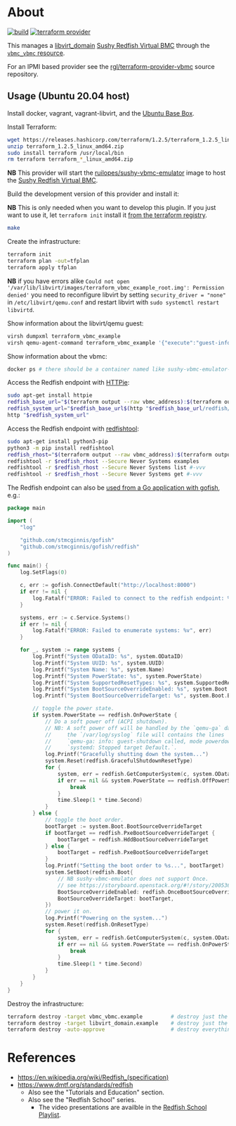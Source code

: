 # About

[![build](https://github.com/rgl/terraform-provider-sushy-vbmc/actions/workflows/build.yml/badge.svg)](https://github.com/rgl/terraform-provider-sushy-vbmc/actions/workflows/build.yml) [![terraform provider](https://img.shields.io/badge/terraform%20provider-rgl%2Fsushy--vbmc-blue)](https://registry.terraform.io/providers/rgl/sushy-vbmc)

This manages a [libvirt_domain](https://github.com/dmacvicar/terraform-provider-libvirt) [Sushy Redfish Virtual BMC](https://docs.openstack.org/sushy/latest/) through the [`vbmc_vbmc` resource](https://github.com/rgl/terraform-provider-sushy-vbmc/blob/main/docs/resources/vbmc_vbmc.md).

For an IPMI based provider see the [rgl/terraform-provider-vbmc](https://github.com/rgl/terraform-provider-vbmc) source repository.

## Usage (Ubuntu 20.04 host)

Install docker, vagrant, vagrant-libvirt, and the [Ubuntu Base Box](https://github.com/rgl/ubuntu-vagrant).

Install Terraform:

```bash
wget https://releases.hashicorp.com/terraform/1.2.5/terraform_1.2.5_linux_amd64.zip
unzip terraform_1.2.5_linux_amd64.zip
sudo install terraform /usr/local/bin
rm terraform terraform_*_linux_amd64.zip
```

**NB** This provider will start the [ruilopes/sushy-vbmc-emulator](https://hub.docker.com/repository/docker/ruilopes/sushy-vbmc-emulator) image to host the [Sushy Redfish Virtual BMC](https://docs.openstack.org/sushy/latest/).

Build the development version of this provider and install it:

**NB** This is only needed when you want to develop this plugin. If you just want to use it, let `terraform init` install it [from the terraform registry](https://registry.terraform.io/providers/rgl/sushy-vbmc).

```bash
make
```

Create the infrastructure:

```bash
terraform init
terraform plan -out=tfplan
terraform apply tfplan
```

**NB** if you have errors alike `Could not open '/var/lib/libvirt/images/terraform_vbmc_example_root.img': Permission denied'` you need to reconfigure libvirt by setting `security_driver = "none"` in `/etc/libvirt/qemu.conf` and restart libvirt with `sudo systemctl restart libvirtd`.

Show information about the libvirt/qemu guest:

```bash
virsh dumpxml terraform_vbmc_example
virsh qemu-agent-command terraform_vbmc_example '{"execute":"guest-info"}' --pretty
```

Show information about the vbmc:

```bash
docker ps # there should be a container named like sushy-vbmc-emulator-fe548971-8df0-4c61-a1e0-e29f884cccf7
```

Access the Redfish endpoint with [HTTPie](https://httpie.io/):

```bash
sudo apt-get install httpie
redfish_base_url="$(terraform output --raw vbmc_address):$(terraform output --raw vbmc_port)"
redfish_system_url="$redfish_base_url$(http "$redfish_base_url/redfish/v1/Systems" | jq -r '.Members[]."@odata.id"')"
http "$redfish_system_url"
```

Access the Redfish endpoint with [redfishtool](https://github.com/DMTF/Redfishtool):

```bash
sudo apt-get install python3-pip
python3 -m pip install redfishtool
redfish_rhost="$(terraform output --raw vbmc_address):$(terraform output --raw vbmc_port)"
redfishtool -r $redfish_rhost --Secure Never Systems examples
redfishtool -r $redfish_rhost --Secure Never Systems list #-vvv
redfishtool -r $redfish_rhost --Secure Never Systems get #-vvv
```

The Redfish endpoint can also be [used from a Go application with gofish](https://github.com/stmcginnis/gofish), e.g.:

```go
package main

import (
	"log"

	"github.com/stmcginnis/gofish"
	"github.com/stmcginnis/gofish/redfish"
)

func main() {
	log.SetFlags(0)

	c, err := gofish.ConnectDefault("http://localhost:8000")
	if err != nil {
		log.Fatalf("ERROR: Failed to connect to the redfish endpoint: %v", err)
	}

	systems, err := c.Service.Systems()
	if err != nil {
		log.Fatalf("ERROR: Failed to enumerate systems: %v", err)
	}

	for _, system := range systems {
		log.Printf("System ODataID: %s", system.ODataID)
		log.Printf("System UUID: %s", system.UUID)
		log.Printf("System Name: %s", system.Name)
		log.Printf("System PowerState: %s", system.PowerState)
		log.Printf("System SupportedResetTypes: %s", system.SupportedResetTypes)
		log.Printf("System BootSourceOverrideEnabled: %s", system.Boot.BootSourceOverrideEnabled)
		log.Printf("System BootSourceOverrideTarget: %s", system.Boot.BootSourceOverrideTarget)

		// toggle the power state.
		if system.PowerState == redfish.OnPowerState {
			// Do a soft power off (ACPI shutdown).
			// NB: A soft power off will be handled by the `qemu-ga` daemon and
			//     the `/var/log/syslog` file will contains the lines
			//     `qemu-ga: info: guest-shutdown called, mode powerdown.` and
			//     `systemd: Stopped target Default.`.
			log.Printf("Gracefully shutting down the system...")
			system.Reset(redfish.GracefulShutdownResetType)
			for {
				system, err = redfish.GetComputerSystem(c, system.ODataID)
				if err == nil && system.PowerState == redfish.OffPowerState {
					break
				}
				time.Sleep(1 * time.Second)
			}
		} else {
			// toggle the boot order.
			bootTarget := system.Boot.BootSourceOverrideTarget
			if bootTarget == redfish.PxeBootSourceOverrideTarget {
				bootTarget = redfish.HddBootSourceOverrideTarget
			} else {
				bootTarget = redfish.PxeBootSourceOverrideTarget
			}
			log.Printf("Setting the boot order to %s...", bootTarget)
			system.SetBoot(redfish.Boot{
				// NB sushy-vbmc-emulator does not support Once.
				// see https://storyboard.openstack.org/#!/story/2005368#comment-175052
				BootSourceOverrideEnabled: redfish.OnceBootSourceOverrideEnabled,
				BootSourceOverrideTarget: bootTarget,
			})
			// power it on.
			log.Printf("Powering on the system...")
			system.Reset(redfish.OnResetType)
			for {
				system, err = redfish.GetComputerSystem(c, system.ODataID)
				if err == nil && system.PowerState == redfish.OnPowerState {
					break
				}
				time.Sleep(1 * time.Second)
			}
		}
	}
}
```

Destroy the infrastructure:

```bash
terraform destroy -target vbmc_vbmc.example         # destroy just the vbmc.
terraform destroy -target libvirt_domain.example    # destroy just the vm.
terraform destroy -auto-approve                     # destroy everything.
```

# References

* https://en.wikipedia.org/wiki/Redfish_(specification)
* https://www.dmtf.org/standards/redfish
  * Also see the "Tutorials and Education" section.
  * Also see the "Redfish School" series.
    * The video presentations are availble in the [Redfish School Playlist](https://www.youtube.com/playlist?list=PLYnID7pHm2W7otc5-qC2TV7Q3qG7N2T_x).
